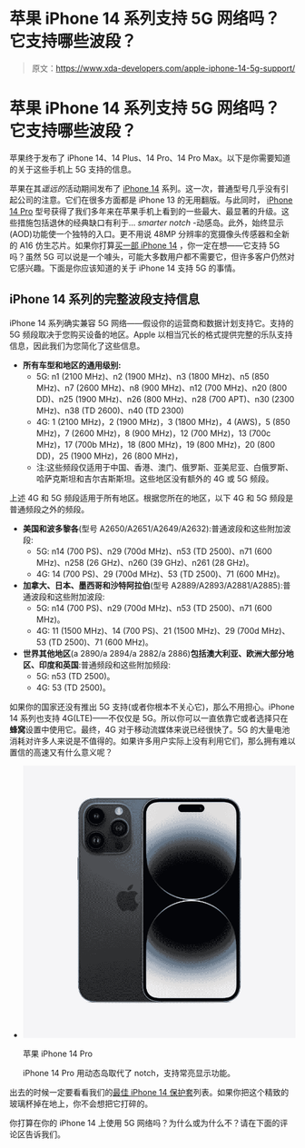# 苹果 iPhone 14 系列支持 5G 网络吗？它支持哪些波段？

> 原文：<https://www.xda-developers.com/apple-iphone-14-5g-support/>

# 苹果 iPhone 14 系列支持 5G 网络吗？它支持哪些波段？

苹果终于发布了 iPhone 14、14 Plus、14 Pro、14 Pro Max。以下是你需要知道的关于这些手机上 5G 支持的信息。

苹果在其*遥远的*活动期间发布了 [iPhone 14](https://www.xda-developers.com/apple-iphone-14/) 系列。这一次，普通型号几乎没有引起公司的注意。它们在很多方面都是 iPhone 13 的无用翻版。与此同时， [iPhone 14 Pro](https://www.xda-developers.com/apple-iphone-14-pro/) 型号获得了我们多年来在苹果手机上看到的一些最大、最显著的升级。这些措施包括退休的经典缺口有利于... *smarter notch* -动感岛。此外，始终显示(AOD)功能使一个独特的入口。更不用说 48MP 分辨率的宽摄像头传感器和全新的 A16 仿生芯片。如果你打算[买一部 iPhone 14](https://www.xda-developers.com/best-apple-iphone-14-deals/) ，你一定在想——它支持 5G 吗？虽然 5G 可以说是一个噱头，可能大多数用户都不需要它，但许多客户仍然对它感兴趣。下面是你应该知道的关于 iPhone 14 支持 5G 的事情。

## iPhone 14 系列的完整波段支持信息

iPhone 14 系列确实兼容 5G 网络——假设你的运营商和数据计划支持它。支持的 5G 频段取决于您购买设备的地区。Apple 以相当冗长的格式提供完整的乐队支持信息，因此我们为您简化了这些信息。

*   **所有车型和地区的通用级别:**
    *   5G: n1 (2100 MHz)、n2 (1900 MHz)、n3 (1800 MHz)、n5 (850 MHz)、n7 (2600 MHz)、n8 (900 MHz)、n12 (700 MHz)、n20 (800 DD)、n25 (1900 MHz)、n26 (800 MHz)、n28 (700 APT)、n30 (2300 MHz)、n38 (TD 2600)、n40 (TD 2300)
    *   4G: 1 (2100 MHz)，2 (1900 MHz)，3 (1800 MHz)，4 (AWS)，5 (850 MHz)，7 (2600 MHz)，8 (900 MHz)，12 (700 MHz)，13 (700c MHz)，17 (700b MHz)，18 (800 MHz)，19 (800 MHz)，20 (800 DD)，25 (1900 MHz)，26 (800 MHz)，
    *   注:这些频段仅适用于中国、香港、澳门、俄罗斯、亚美尼亚、白俄罗斯、哈萨克斯坦和吉尔吉斯斯坦。这些地区没有额外的 4G 或 5G 频段。

上述 4G 和 5G 频段适用于所有地区。根据您所在的地区，以下 4G 和 5G 频段是普通频段之外的频段。

*   **美国和波多黎各**(型号 A2650/A2651/A2649/A2632):普通波段和这些附加波段:
    *   5G: n14 (700 PS)、n29 (700d MHz)、n53 (TD 2500)、n71 (600 MHz)、n258 (26 GHz)、n260 (39 GHz)、n261 (28 GHz)。
    *   4G: 14 (700 PS)、29 (700d MHz)、53 (TD 2500)、71 (600 MHz)。
*   **加拿大、日本、墨西哥和沙特阿拉伯**(型号 A2889/A2893/A2881/A2885):普通波段和这些附加波段:
    *   5G: n14 (700 PS)、n29 (700d MHz)、n53 (TD 2500)、n71 (600 MHz)。
    *   4G: 11 (1500 MHz)、14 (700 PS)、21 (1500 MHz)、29 (700d MHz)、53 (TD 2500)、71 (600 MHz)。
*   **世界其他地区**(a 2890/a 2894/a 2882/a 2886)**包括澳大利亚、欧洲大部分地区、印度和英国**:普通频段和这些附加频段:
    *   5G: n53 (TD 2500)。
    *   4G: 53 (TD 2500)。

如果你的国家还没有推出 5G 支持(或者你根本不关心它)，那么不用担心。iPhone 14 系列也支持 4G(LTE)——不仅仅是 5G。所以你可以一直依靠它或者选择只在**蜂窝**设置中使用它。最终，4G 对于移动流媒体来说已经很快了。5G 的大量电池消耗对许多人来说是不值得的。如果许多用户实际上没有利用它们，那么拥有难以置信的高速又有什么意义呢？

*   <picture>![The iPhone 14 Pro and Pro Max are the highest-end 2022 phones from Apple. They introduce the A16 Bionic chip, Dynamic Island, Always-on display, and more.](img/2b2210243fce2facbab68879a09c6f30.png)</picture>

    苹果 iPhone 14 Pro

    iPhone 14 Pro 用动态岛取代了 notch，支持常亮显示功能。

出去的时候一定要看看我们的[最佳 iPhone 14 保护套](https://www.xda-developers.com/best-apple-iphone-14-cases/)列表。如果你把这个精致的玻璃杯掉在地上，你不会想把它打碎的。

你打算在你的 iPhone 14 上使用 5G 网络吗？为什么或为什么不？请在下面的评论区告诉我们。